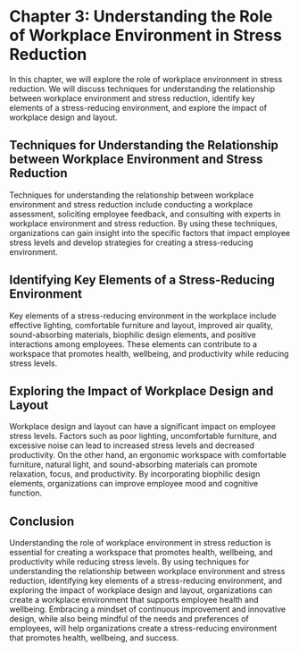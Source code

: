 Chapter 3: Understanding the Role of Workplace Environment in Stress Reduction
==============================================================================

In this chapter, we will explore the role of workplace environment in stress reduction. We will discuss techniques for understanding the relationship between workplace environment and stress reduction, identify key elements of a stress-reducing environment, and explore the impact of workplace design and layout.

Techniques for Understanding the Relationship between Workplace Environment and Stress Reduction
------------------------------------------------------------------------------------------------

Techniques for understanding the relationship between workplace environment and stress reduction include conducting a workplace assessment, soliciting employee feedback, and consulting with experts in workplace environment and stress reduction. By using these techniques, organizations can gain insight into the specific factors that impact employee stress levels and develop strategies for creating a stress-reducing environment.

Identifying Key Elements of a Stress-Reducing Environment
---------------------------------------------------------

Key elements of a stress-reducing environment in the workplace include effective lighting, comfortable furniture and layout, improved air quality, sound-absorbing materials, biophilic design elements, and positive interactions among employees. These elements can contribute to a workspace that promotes health, wellbeing, and productivity while reducing stress levels.

Exploring the Impact of Workplace Design and Layout
---------------------------------------------------

Workplace design and layout can have a significant impact on employee stress levels. Factors such as poor lighting, uncomfortable furniture, and excessive noise can lead to increased stress levels and decreased productivity. On the other hand, an ergonomic workspace with comfortable furniture, natural light, and sound-absorbing materials can promote relaxation, focus, and productivity. By incorporating biophilic design elements, organizations can improve employee mood and cognitive function.

Conclusion
----------

Understanding the role of workplace environment in stress reduction is essential for creating a workspace that promotes health, wellbeing, and productivity while reducing stress levels. By using techniques for understanding the relationship between workplace environment and stress reduction, identifying key elements of a stress-reducing environment, and exploring the impact of workplace design and layout, organizations can create a workplace environment that supports employee health and wellbeing. Embracing a mindset of continuous improvement and innovative design, while also being mindful of the needs and preferences of employees, will help organizations create a stress-reducing environment that promotes health, wellbeing, and success.
